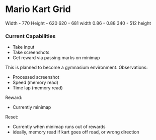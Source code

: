 # Mario Kart Grid

Width - 770
Height - 620
620 - 681 width 0.86 -  0.88
340 - 512 height

### Current Capabilities
- Take input
- Take screenshots
- Get reward via passing marks on minimap

This is planned to become a gymnasium environment.
Observations: 
- Processed screenshot
- Speed (memory read)
- Time lap (memory read)

Reward:
- Currently minimap

Reset:
- Currently when minimap runs out of rewards
- ideally, memory read if kart goes off road, or wrong direction


